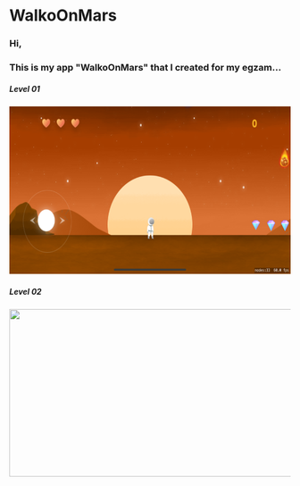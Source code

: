 # WalkoOnMars

### Hi,
### This is my app "WalkoOnMars" that I created for my egzam...

##### Level 01
<img src="AppScreen\pic01.level1.png" width="600" height="300" > 

##### Level 02
<img src="AppScreen\pic01.level2.png" width="600" height="300" > 




